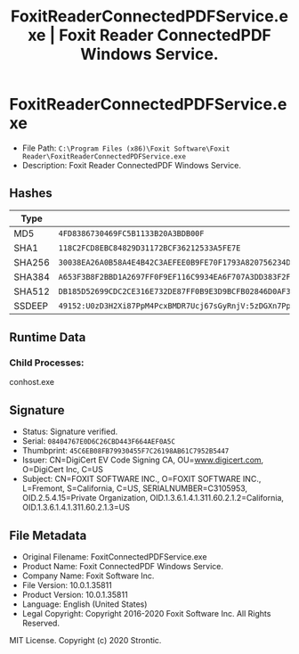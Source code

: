 ﻿---
title: FoxitReaderConnectedPDFService.exe | Foxit Reader ConnectedPDF Windows Service.
---

# FoxitReaderConnectedPDFService.exe 

* File Path: `C:\Program Files (x86)\Foxit Software\Foxit Reader\FoxitReaderConnectedPDFService.exe`
* Description: Foxit Reader ConnectedPDF Windows Service.

## Hashes

Type | Hash
-- | --
MD5 | `4FD8386730469FC5B1133B20A3BDB00F`
SHA1 | `118C2FCD8EBC84829D31172BCF36212533A5FE7E`
SHA256 | `30038EA26A0B58A4E4B42C3AEFEE0B9FE70F1793A820756234D1B277A29D6C74`
SHA384 | `A653F3B8F2BBD1A2697FF0F9EF116C9934EA6F707A3DD383F2F4E664E2F4E376BE0AB934EB4DED4FF05164A96EDB5CD1`
SHA512 | `DB185D52699CDC2CE316E732DE87FF0B9E3D9BCFB02846D0AF37D48703F6C3B5E400DAA829017BC6410F5809860F85E3500EF1EC8DD80D8E628D055C939539B1`
SSDEEP | `49152:U0zD3H2Xi87PpM4PcxBMDR7Ucj67sGyRnjV:5zDGXn7PpvPABMDR7T67sGyR`

## Runtime Data

### Child Processes:
conhost.exe

## Signature

* Status: Signature verified.
* Serial: `08404767E0D6C26CBD443F664AEF0A5C`
* Thumbprint: `45C6EB08FB79930455F7C26198AB61C7952B5447`
* Issuer: CN=DigiCert EV Code Signing CA, OU=www.digicert.com, O=DigiCert Inc, C=US
* Subject: CN=FOXIT SOFTWARE INC., O=FOXIT SOFTWARE INC., L=Fremont, S=California, C=US, SERIALNUMBER=C3105953, OID.2.5.4.15=Private Organization, OID.1.3.6.1.4.1.311.60.2.1.2=California, OID.1.3.6.1.4.1.311.60.2.1.3=US

## File Metadata

* Original Filename: FoxitConnectedPDFService.exe
* Product Name: Foxit ConnectedPDF Windows Service.
* Company Name: Foxit Software Inc.
* File Version: 10.0.1.35811
* Product Version: 10.0.1.35811
* Language: English (United States)
* Legal Copyright: Copyright  2016-2020 Foxit Software Inc. All Rights Reserved.





MIT License. Copyright (c) 2020 Strontic.


